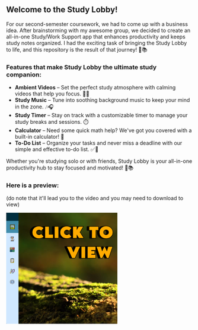 ## Welcome to the Study Lobby!

For our second-semester coursework, we had to come up with a business idea. After brainstorming with my awesome group, we decided to create an all-in-one Study/Work Support app that enhances productivity and keeps study notes organized. I had the exciting task of bringing the Study Lobby to life, and this repository is the result of that journey! 🎉📚

### Features that make Study Lobby the ultimate study companion:

- **Ambient Videos** – Set the perfect study atmosphere with calming videos that help you focus. 🌿🎥
- **Study Music** – Tune into soothing background music to keep your mind in the zone. 🎶🎧
- **Study Timer** – Stay on track with a customizable timer to manage your study breaks and sessions. ⏱️
- **Calculator** – Need some quick math help? We've got you covered with a built-in calculator! 🔢
- **To-Do List** – Organize your tasks and never miss a deadline with our simple and effective to-do list. ✅📝

Whether you're studying solo or with friends, Study Lobby is your all-in-one productivity hub to stay focused and motivated! 💪📚

### Here is a preview: 
(do note that it'll lead you to the video and you may need to download to view)

<a href="https://github.com/codingsanji/StudyLobby/raw/main/videos/snapshot/preview.mp4">
  <img src="/pressTOopen.jpg" alt="Watch the video" width="300">
</a>


